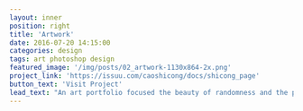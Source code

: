 ```yaml
---
layout: inner
position: right
title: 'Artwork'
date: 2016-07-20 14:15:00
categories: design
tags: art photoshop design
featured_image: '/img/posts/02_artwork-1130x864-2x.png'
project_link: 'https://issuu.com/caoshicong/docs/shicong_page'
button_text: 'Visit Project'
lead_text: "An art portfolio focused the beauty of randomness and the power of emergence."
---
```

